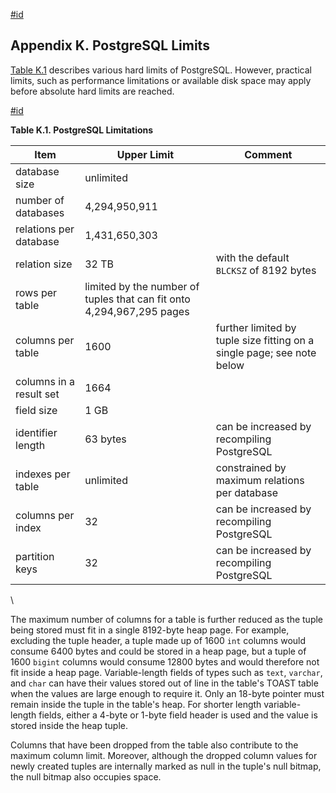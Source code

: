 [#id](#LIMITS)

## Appendix K. PostgreSQL Limits

[Table K.1](limits#LIMITS-TABLE) describes various hard limits of PostgreSQL. However, practical limits, such as performance limitations or available disk space may apply before absolute hard limits are reached.

[#id](#LIMITS-TABLE)

**Table K.1. PostgreSQL Limitations**

| Item                    | Upper Limit                                                           | Comment                                                                |
| ----------------------- | --------------------------------------------------------------------- | ---------------------------------------------------------------------- |
| database size           | unlimited                                                             |                                                                        |
| number of databases     | 4,294,950,911                                                         |                                                                        |
| relations per database  | 1,431,650,303                                                         |                                                                        |
| relation size           | 32 TB                                                                 | with the default `BLCKSZ` of 8192 bytes                                |
| rows per table          | limited by the number of tuples that can fit onto 4,294,967,295 pages |                                                                        |
| columns per table       | 1600                                                                  | further limited by tuple size fitting on a single page; see note below |
| columns in a result set | 1664                                                                  |                                                                        |
| field size              | 1 GB                                                                  |                                                                        |
| identifier length       | 63 bytes                                                              | can be increased by recompiling PostgreSQL                             |
| indexes per table       | unlimited                                                             | constrained by maximum relations per database                          |
| columns per index       | 32                                                                    | can be increased by recompiling PostgreSQL                             |
| partition keys          | 32                                                                    | can be increased by recompiling PostgreSQL                             |

\


The maximum number of columns for a table is further reduced as the tuple being stored must fit in a single 8192-byte heap page. For example, excluding the tuple header, a tuple made up of 1600 `int` columns would consume 6400 bytes and could be stored in a heap page, but a tuple of 1600 `bigint` columns would consume 12800 bytes and would therefore not fit inside a heap page. Variable-length fields of types such as `text`, `varchar`, and `char` can have their values stored out of line in the table's TOAST table when the values are large enough to require it. Only an 18-byte pointer must remain inside the tuple in the table's heap. For shorter length variable-length fields, either a 4-byte or 1-byte field header is used and the value is stored inside the heap tuple.

Columns that have been dropped from the table also contribute to the maximum column limit. Moreover, although the dropped column values for newly created tuples are internally marked as null in the tuple's null bitmap, the null bitmap also occupies space.